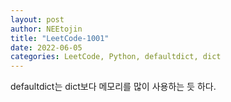 ```yaml
---
layout: post
author: NEEtojin
title: "LeetCode-1001"
date: 2022-06-05
categories: LeetCode, Python, defaultdict, dict
---
```

defaultdict는 dict보다 메모리를 많이 사용하는 듯 하다.
